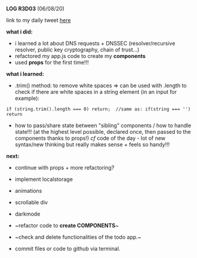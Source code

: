 **LOG R3D03** (06/08/20)

link to my daily tweet [here](https://twitter.com/Nightcoder2/status/1291257111092092928)


**what i did:**

- i learned a lot about DNS requests + DNSSEC (resolver/recursive resolver, public key cryptography, chain of trust...)
- refactored my app.js code to create my **components** 
- used **props** for the first time!!!

**what i learned:**

- .trim() method: to remove white spaces => can be used with .length to check if there are white spaces in a string element (in an input for example):
```
if (string.trim().length === 0) return;  //same as: if(string === '') return 
```
- how to pass/share state between "sibling" components / how to handle state!!! (at the highest level possible, declared once, then passed to the components thanks to props!)
*cf* code of the day - lot of new syntax/new thinking but really makes sense + feels so handy!!!
 
**next:**

- continue with props + more refactoring?

- implement localstorage
- animations
- scrollable div
- darkmode

- ~refactor code to **create COMPONENTS**~
- ~check and delete functionalities of the todo app.~

- commit files or code to github via terminal. 

 
